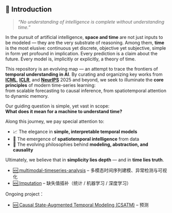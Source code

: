 ## 🧭 Introduction

> *“No understanding of intelligence is complete without understanding time.”*

In the pursuit of artificial intelligence, **space and time** are not just inputs to be modeled — they are the very substrate of reasoning. Among them, **time** is the most elusive: continuous yet discrete, objective yet subjective, simple in form yet profound in implication. Every prediction is a claim about the future. Every model is, implicitly or explicitly, a theory of time.

This repository is an evolving map — an attempt to trace the frontiers of **temporal understanding in AI**. By curating and organizing key works from  
[**ICML**](./Archives/ICML.md), [**ICLR**](./Archives/ICLR.md), and [**NeurIPS**](./Archives/NeurIPS.md) 2025 and beyond, we seek to illuminate the **core principles** of modern time-series learning:  
from scalable forecasting to causal inference, from spatiotemporal attention to dynamic memory.

Our guiding question is simple, yet vast in scope:  
**What does it mean for a machine to understand time?**

Along this journey, we pay special attention to:

- 📈 The elegance in **simple, interpretable temporal models**
- 🌌 The emergence of **spatiotemporal intelligence** from data
- 🧠 The evolving philosophies behind **modeling, abstraction, and causality**

Ultimately, we believe that in **simplicity lies depth** — and in **time lies truth**.


- [🆕 multimodal-timeseries-analysis](./Archives/multimodal.md) – 多模态时间序列建模、异常检测与可视化  
- [🆕 Imputation](./Archives/imputation.md) – 缺失值插补（统计 / 机器学习 / 深度学习）

Ongoing project：
- [🆕 Causal State-Augmented Temporal Modeling (CSATM)](./Archives/CSATM.md) – 预测